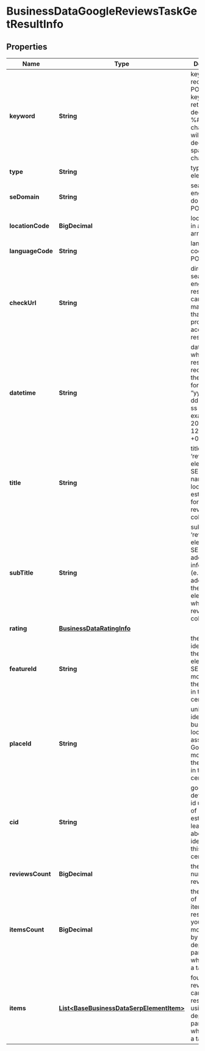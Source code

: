 

# BusinessDataGoogleReviewsTaskGetResultInfo


## Properties

| Name | Type | Description | Notes |
|------------ | ------------- | ------------- | -------------|
|**keyword** | **String** | keyword received in a POST array keyword is returned with decoded %## (plus character ‘+’ will be decoded to a space character) |  [optional] |
|**type** | **String** | type of element |  [optional] |
|**seDomain** | **String** | search engine domain in a POST array |  [optional] |
|**locationCode** | **BigDecimal** | location code in a POST array |  [optional] |
|**languageCode** | **String** | language code in a POST array |  [optional] |
|**checkUrl** | **String** | direct URL to search engine results you can use it to make sure that we provided accurate results |  [optional] |
|**datetime** | **String** | date and time when the result was received in the UTC format: “yyyy-mm-dd hh-mm-ss +00:00” example: 2019-11-15 12:57:46 +00:00 |  [optional] |
|**title** | **String** | title of the ‘reviews’ element in SERP the name of the local establishment for which the reviews are collected |  [optional] |
|**subTitle** | **String** | subtitle of the ‘reviews’ element in SERP additional information (e.g., address) on the ‘reviews’ element for which the reviews are collected |  [optional] |
|**rating** | [**BusinessDataRatingInfo**](BusinessDataRatingInfo.md) |  |  [optional] |
|**featureId** | **String** | the unique identifier of the ‘reviews’ element in SERP learn more about the identifier in this help center article |  [optional] |
|**placeId** | **String** | unique identifier of a business location assigned by Google learn more about the identifier in this help center article |  [optional] |
|**cid** | **String** | google-defined client id unique id of a local establishment learn more about the identifier in this help center article |  [optional] |
|**reviewsCount** | **BigDecimal** | the total number of reviews |  [optional] |
|**itemsCount** | **BigDecimal** | the number of reviews items in the results array you can get more results by using the depth parameter when setting a task |  [optional] |
|**items** | [**List&lt;BaseBusinessDataSerpElementItem&gt;**](BaseBusinessDataSerpElementItem.md) | found reviews you can get more results by using the depth parameter when setting a task |  [optional] |



